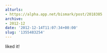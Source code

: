 ```yaml
---
alturls:
- https://alpha.app.net/bismark/post/2018385
archive:
- 2012-12
date: '2012-12-14T11:07:34+00:00'
slug: '1355483254'
---
```


liked it!
